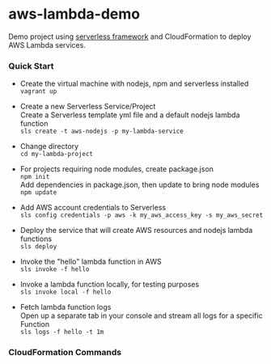 # aws-lambda-demo
Demo project using [serverless framework](https://github.com/serverless/serverless) and CloudFormation to deploy AWS Lambda services.

### Quick Start
* Create the virtual machine with nodejs, npm and serverless installed  
`vagrant up` 

* Create a new Serverless Service/Project  
Create a Serverless template yml file and a default nodejs lambda function  
`sls create -t aws-nodejs -p my-lambda-service`  

* Change directory  
`cd my-lambda-project`  

* For projects requiring node modules, create package.json  
`npm init`  
Add dependencies in package.json, then update to bring node modules  
`npm update`

* Add AWS account credentials to Serverless  
`sls config credentials -p aws -k my_aws_access_key -s my_aws_secret`

* Deploy the service that will create AWS resources and nodejs lambda functions  
`sls deploy`

* Invoke the "hello" lambda function in AWS  
`sls invoke -f hello`

* Invoke a lambda function locally, for testing purposes  
`sls invoke local -f hello`

* Fetch lambda function logs  
Open up a separate tab in your console and stream all logs for a specific Function    
`sls logs -f hello -t 1m`

### CloudFormation Commands
